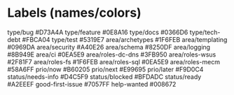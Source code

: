 # Labels (names/colors)
type/bug #D73A4A
type/feature #0E8A16
type/docs #0366D6
type/tech-debt #FBCA04
type/test #5319E7
area/archetypes #1F6FEB
area/templating #0969DA
area/security #A40E26
area/schema #8250DF
area/logging #8B949E
area/ci #0EA5E9
area/roles-dc-dns #3FB950
area/roles-wsus #2F81F7
area/roles-fs #1F6FEB
area/roles-sql #0EA5E9
area/roles-mecm #58A6FF
prio/now #B60205
prio/next #E99695
prio/later #F9D0C4
status/needs-info #D4C5F9
status/blocked #BFDADC
status/ready #A2EEEF
good-first-issue #7057FF
help-wanted #008672
